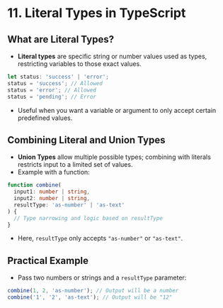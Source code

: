 # 11. Literal Types in TypeScript

## What are Literal Types?

- **Literal types** are specific string or number values used as types, restricting variables to those exact values.

```ts
let status: 'success' | 'error';
status = 'success'; // Allowed
status = 'error'; // Allowed
status = 'pending'; // Error
```

- Useful when you want a variable or argument to only accept certain predefined values.

## Combining Literal and Union Types

- **Union Types** allow multiple possible types; combining with literals restricts input to a limited set of values.
- Example with a function:

```ts
function combine(
  input1: number | string,
  input2: number | string,
  resultType: 'as-number' | 'as-text'
) {
  // Type narrowing and logic based on resultType
}
```

- Here, `resultType` only accepts `"as-number"` or `"as-text"`.

## Practical Example

- Pass two numbers or strings and a `resultType` parameter:

```ts
combine(1, 2, 'as-number'); // Output will be a number
combine('1', '2', 'as-text'); // Output will be "12"
```
